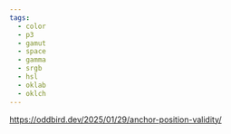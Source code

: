 ```yaml
---
tags:
  - color
  - p3
  - gamut
  - space
  - gamma
  - srgb
  - hsl
  - oklab
  - oklch
---
```

https://oddbird.dev/2025/01/29/anchor-position-validity/